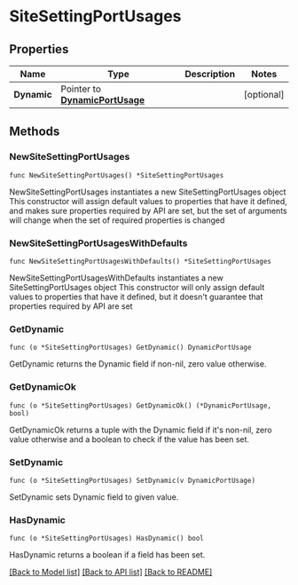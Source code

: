 # SiteSettingPortUsages

## Properties

Name | Type | Description | Notes
------------ | ------------- | ------------- | -------------
**Dynamic** | Pointer to [**DynamicPortUsage**](DynamicPortUsage.md) |  | [optional] 

## Methods

### NewSiteSettingPortUsages

`func NewSiteSettingPortUsages() *SiteSettingPortUsages`

NewSiteSettingPortUsages instantiates a new SiteSettingPortUsages object
This constructor will assign default values to properties that have it defined,
and makes sure properties required by API are set, but the set of arguments
will change when the set of required properties is changed

### NewSiteSettingPortUsagesWithDefaults

`func NewSiteSettingPortUsagesWithDefaults() *SiteSettingPortUsages`

NewSiteSettingPortUsagesWithDefaults instantiates a new SiteSettingPortUsages object
This constructor will only assign default values to properties that have it defined,
but it doesn't guarantee that properties required by API are set

### GetDynamic

`func (o *SiteSettingPortUsages) GetDynamic() DynamicPortUsage`

GetDynamic returns the Dynamic field if non-nil, zero value otherwise.

### GetDynamicOk

`func (o *SiteSettingPortUsages) GetDynamicOk() (*DynamicPortUsage, bool)`

GetDynamicOk returns a tuple with the Dynamic field if it's non-nil, zero value otherwise
and a boolean to check if the value has been set.

### SetDynamic

`func (o *SiteSettingPortUsages) SetDynamic(v DynamicPortUsage)`

SetDynamic sets Dynamic field to given value.

### HasDynamic

`func (o *SiteSettingPortUsages) HasDynamic() bool`

HasDynamic returns a boolean if a field has been set.


[[Back to Model list]](../README.md#documentation-for-models) [[Back to API list]](../README.md#documentation-for-api-endpoints) [[Back to README]](../README.md)


